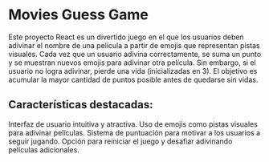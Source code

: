 # Movies Guess Game
Este proyecto React es un divertido juego en el que los usuarios deben adivinar el nombre de una película a partir de emojis que representan pistas visuales. Cada vez que un usuario adivina correctamente, se suma un punto y se muestran nuevos emojis para adivinar otra película. Sin embargo, si el usuario no logra adivinar, pierde una vida (inicializadas en 3). El objetivo es acumular la mayor cantidad de puntos posible antes de quedarse sin vidas.

## Características destacadas:
Interfaz de usuario intuitiva y atractiva.
Uso de emojis como pistas visuales para adivinar películas.
Sistema de puntuación para motivar a los usuarios a seguir jugando.
Opción para reiniciar el juego y desafiar adivinando películas adicionales.
